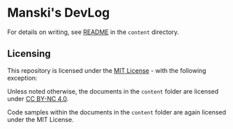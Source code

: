 # Manski's DevLog

For details on writing, see [README](content/__README.md) in the `content` directory.

## Licensing

This repository is licensed under the [MIT License](https://opensource.org/licenses/MIT) - with the following exception:

Unless noted otherwise, the documents in the `content` folder are licensed under [CC BY-NC 4.0](https://creativecommons.org/licenses/by-nc/4.0/).

Code samples within the documents in the `content` folder are again licensed under the MIT License.
